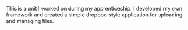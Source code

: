 This is a unit I worked on during my apprenticeship. I developed my own framework and created a simple dropbox-style application for uploading and managing files.
